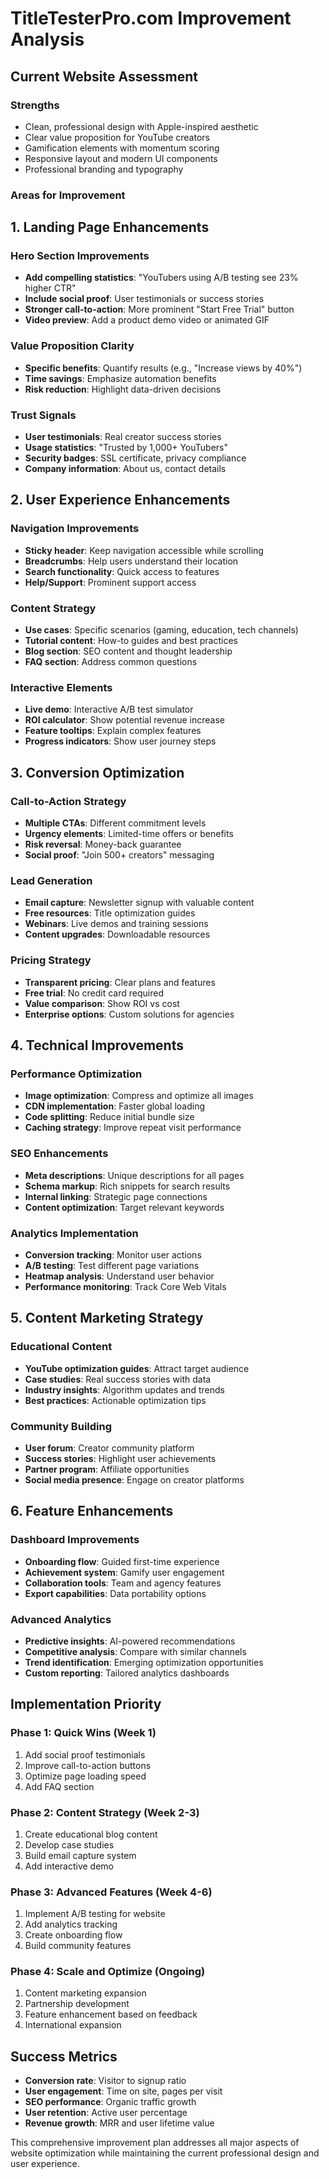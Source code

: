 # TitleTesterPro.com Improvement Analysis

## Current Website Assessment

### Strengths
- Clean, professional design with Apple-inspired aesthetic
- Clear value proposition for YouTube creators
- Gamification elements with momentum scoring
- Responsive layout and modern UI components
- Professional branding and typography

### Areas for Improvement

## 1. Landing Page Enhancements

### Hero Section Improvements
- **Add compelling statistics**: "YouTubers using A/B testing see 23% higher CTR"
- **Include social proof**: User testimonials or success stories
- **Stronger call-to-action**: More prominent "Start Free Trial" button
- **Video preview**: Add a product demo video or animated GIF

### Value Proposition Clarity
- **Specific benefits**: Quantify results (e.g., "Increase views by 40%")
- **Time savings**: Emphasize automation benefits
- **Risk reduction**: Highlight data-driven decisions

### Trust Signals
- **User testimonials**: Real creator success stories
- **Usage statistics**: "Trusted by 1,000+ YouTubers"
- **Security badges**: SSL certificate, privacy compliance
- **Company information**: About us, contact details

## 2. User Experience Enhancements

### Navigation Improvements
- **Sticky header**: Keep navigation accessible while scrolling
- **Breadcrumbs**: Help users understand their location
- **Search functionality**: Quick access to features
- **Help/Support**: Prominent support access

### Content Strategy
- **Use cases**: Specific scenarios (gaming, education, tech channels)
- **Tutorial content**: How-to guides and best practices
- **Blog section**: SEO content and thought leadership
- **FAQ section**: Address common questions

### Interactive Elements
- **Live demo**: Interactive A/B test simulator
- **ROI calculator**: Show potential revenue increase
- **Feature tooltips**: Explain complex features
- **Progress indicators**: Show user journey steps

## 3. Conversion Optimization

### Call-to-Action Strategy
- **Multiple CTAs**: Different commitment levels
- **Urgency elements**: Limited-time offers or benefits
- **Risk reversal**: Money-back guarantee
- **Social proof**: "Join 500+ creators" messaging

### Lead Generation
- **Email capture**: Newsletter signup with valuable content
- **Free resources**: Title optimization guides
- **Webinars**: Live demos and training sessions
- **Content upgrades**: Downloadable resources

### Pricing Strategy
- **Transparent pricing**: Clear plans and features
- **Free trial**: No credit card required
- **Value comparison**: Show ROI vs cost
- **Enterprise options**: Custom solutions for agencies

## 4. Technical Improvements

### Performance Optimization
- **Image optimization**: Compress and optimize all images
- **CDN implementation**: Faster global loading
- **Code splitting**: Reduce initial bundle size
- **Caching strategy**: Improve repeat visit performance

### SEO Enhancements
- **Meta descriptions**: Unique descriptions for all pages
- **Schema markup**: Rich snippets for search results
- **Internal linking**: Strategic page connections
- **Content optimization**: Target relevant keywords

### Analytics Implementation
- **Conversion tracking**: Monitor user actions
- **A/B testing**: Test different page variations
- **Heatmap analysis**: Understand user behavior
- **Performance monitoring**: Track Core Web Vitals

## 5. Content Marketing Strategy

### Educational Content
- **YouTube optimization guides**: Attract target audience
- **Case studies**: Real success stories with data
- **Industry insights**: Algorithm updates and trends
- **Best practices**: Actionable optimization tips

### Community Building
- **User forum**: Creator community platform
- **Success stories**: Highlight user achievements
- **Partner program**: Affiliate opportunities
- **Social media presence**: Engage on creator platforms

## 6. Feature Enhancements

### Dashboard Improvements
- **Onboarding flow**: Guided first-time experience
- **Achievement system**: Gamify user engagement
- **Collaboration tools**: Team and agency features
- **Export capabilities**: Data portability options

### Advanced Analytics
- **Predictive insights**: AI-powered recommendations
- **Competitive analysis**: Compare with similar channels
- **Trend identification**: Emerging optimization opportunities
- **Custom reporting**: Tailored analytics dashboards

## Implementation Priority

### Phase 1: Quick Wins (Week 1)
1. Add social proof testimonials
2. Improve call-to-action buttons
3. Optimize page loading speed
4. Add FAQ section

### Phase 2: Content Strategy (Week 2-3)
1. Create educational blog content
2. Develop case studies
3. Build email capture system
4. Add interactive demo

### Phase 3: Advanced Features (Week 4-6)
1. Implement A/B testing for website
2. Add analytics tracking
3. Create onboarding flow
4. Build community features

### Phase 4: Scale and Optimize (Ongoing)
1. Content marketing expansion
2. Partnership development
3. Feature enhancement based on feedback
4. International expansion

## Success Metrics
- **Conversion rate**: Visitor to signup ratio
- **User engagement**: Time on site, pages per visit
- **SEO performance**: Organic traffic growth
- **User retention**: Active user percentage
- **Revenue growth**: MRR and user lifetime value

This comprehensive improvement plan addresses all major aspects of website optimization while maintaining the current professional design and user experience.
